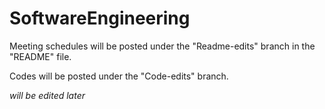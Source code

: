 # SoftwareEngineering

Meeting schedules will be posted under the "Readme-edits" branch in the "README" file. 

Codes will be posted under the "Code-edits" branch.

*will be edited later*
